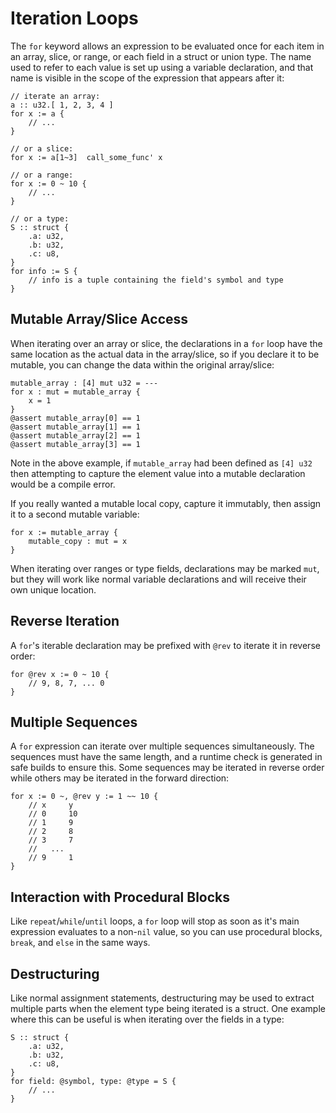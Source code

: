 # Iteration Loops
The `for` keyword allows an expression to be evaluated once for each item in an array, slice, or range, or each field in a struct or union type.  The name used to refer to each value is set up using a variable declaration, and that name is visible in the scope of the expression that appears after it:
```verdi
// iterate an array:
a :: u32.[ 1, 2, 3, 4 ]
for x := a {
    // ...
}

// or a slice:
for x := a[1~3]  call_some_func' x

// or a range:
for x := 0 ~ 10 {
    // ...
}

// or a type:
S :: struct {
    .a: u32,
    .b: u32,
    .c: u8,
}
for info := S {
    // info is a tuple containing the field's symbol and type
}
```

## Mutable Array/Slice Access
When iterating over an array or slice, the declarations in a `for` loop have the same location as the actual data in the array/slice, so if you declare it to be mutable, you can change the data within the original array/slice:
```verdi
mutable_array : [4] mut u32 = ---
for x : mut = mutable_array {
    x = 1
}
@assert mutable_array[0] == 1
@assert mutable_array[1] == 1
@assert mutable_array[2] == 1
@assert mutable_array[3] == 1
```
Note in the above example, if `mutable_array` had been defined as `[4] u32` then attempting to capture the element value into a mutable declaration would be a compile error.

If you really wanted a mutable local copy, capture it immutably, then assign it to a second mutable variable:
```verdi
for x := mutable_array {
    mutable_copy : mut = x
}
```
When iterating over ranges or type fields, declarations may be marked `mut`, but they will work like normal variable declarations and will receive their own unique location.

## Reverse Iteration
A `for`'s iterable declaration may be prefixed with `@rev` to iterate it in reverse order:
```verdi
for @rev x := 0 ~ 10 {
    // 9, 8, 7, ... 0
}
```

## Multiple Sequences
A `for` expression can iterate over multiple sequences simultaneously.  The sequences must have the same length, and a runtime check is generated in safe builds to ensure this.  Some sequences may be iterated in reverse order while others may be iterated in the forward direction:
```verdi
for x := 0 ~, @rev y := 1 ~~ 10 {
    // x     y
    // 0     10
    // 1     9
    // 2     8
    // 3     7
    //   ...
    // 9     1
}
```

## Interaction with Procedural Blocks
Like `repeat`/`while`/`until` loops, a `for` loop will stop as soon as it's main expression evaluates to a non-`nil` value, so you can use procedural blocks, `break`, and `else` in the same ways.

## Destructuring
Like normal assignment statements, destructuring may be used to extract multiple parts when the element type being iterated is a struct.  One example where this can be useful is when iterating over the fields in a type:
```verdi
S :: struct {
    .a: u32,
    .b: u32,
    .c: u8,
}
for field: @symbol, type: @type = S {
    // ...
}
```